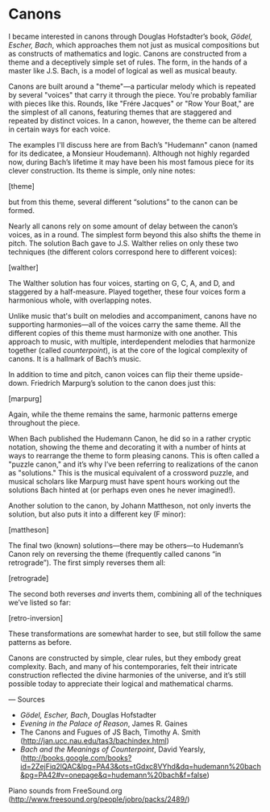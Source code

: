 # Canons

I became interested in canons through Douglas Hofstadter’s book, _Gödel, Escher, Bach_, which approaches them not just as musical compositions but as constructs of mathematics and logic. Canons are constructed from a theme and a deceptively simple set of rules. The form, in the hands of a master like J.S. Bach, is a model of logical as well as musical beauty.

Canons are built around a "theme"—a particular melody which is repeated by several "voices" that carry it through the piece. You're probably familiar with pieces like this. Rounds, like "Frére Jacques" or "Row Your Boat," are the simplest of all canons, featuring themes that are staggered and repeated by distinct voices. In a canon, however, the theme can be altered in certain ways for each voice.

The examples I'll discuss here are from Bach’s "Hudemann" canon (named for its dedicatee, a Monsieur Houdemann). Although not highly regarded now, during Bach’s lifetime it may have been his most famous piece for its clever construction. Its theme is simple, only nine notes:

[theme]

but from this theme, several different “solutions” to the canon can be formed.

Nearly all canons rely on some amount of delay between the canon’s voices, as in a round. The simplest form beyond this also shifts the theme in pitch. The solution Bach gave to J.S. Walther relies on only these two techniques (the different colors correspond here to different voices):

[walther]

The Walther solution has four voices, starting on G, C, A, and D, and staggered by a half-measure. Played together, these four voices form a harmonious whole, with overlapping notes.

Unlike music that's built on melodies and accompaniment, canons have no supporting harmonies—all of the voices carry the same theme. All the different copies of this theme must harmonize with one another. This approach to music, with multiple, interdependent melodies that harmonize together (called _counterpoint_), is at the core of the logical complexity of canons. It is a hallmark of Bach’s music.

In addition to time and pitch, canon voices can flip their theme upside-down. Friedrich Marpurg’s solution to the canon does just this:

[marpurg]

Again, while the theme remains the same, harmonic patterns emerge throughout the piece.

When Bach published the Hudemann Canon, he did so in a rather cryptic notation, showing the theme and decorating it with a number of hints at ways to rearrange the theme to form pleasing canons. This is often called a "puzzle canon," and it’s why I’ve been referring to realizations of the canon as "solutions." This is the musical equivalent of a crossword puzzle, and musical scholars like Marpurg must have spent hours working out the solutions Bach hinted at (or perhaps even ones he never imagined!).

Another solution to the canon, by Johann Mattheson, not only inverts the solution, but also puts it into a different key (F minor):

[mattheson]

The final two (known) solutions—there may be others—to Hudemann’s Canon rely on reversing the theme (frequently called canons “in retrograde”). The first simply reverses them all:

[retrograde]

The second both reverses *and* inverts them, combining all of the techniques we’ve listed so far:

[retro-inversion]

These transformations are somewhat harder to see, but still follow the same patterns as before.

Canons are constructed by simple, clear rules, but they embody great complexity. Bach, and many of his contemporaries, felt their intricate construction reflected the divine harmonies of the universe, and it’s still possible today to appreciate their logical and mathematical charms.

—
Sources

- _Gödel, Escher, Bach_, Douglas Hofstadter
- _Evening in the Palace of Reason_, James R. Gaines
- The Canons and Fugues of JS Bach, Timothy A. Smith (http://jan.ucc.nau.edu/tas3/bachindex.html)
- _Bach and the Meanings of Counterpoint_, David Yearsly, (http://books.google.com/books?id=2ZejFiq2lQAC&lpg=PA43&ots=tGdxc8VYhd&dq=hudemann%20bach&pg=PA42#v=onepage&q=hudemann%20bach&f=false)

Piano sounds from FreeSound.org (http://www.freesound.org/people/jobro/packs/2489/)